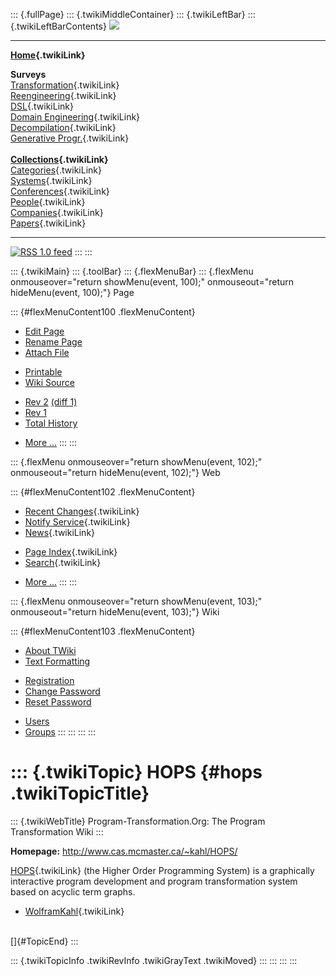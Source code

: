 ::: {.fullPage}
::: {.twikiMiddleContainer}
::: {.twikiLeftBar}
::: {.twikiLeftBarContents}
![](../pub/transformation.gif)

------------------------------------------------------------------------

**[Home](WebHome){.twikiLink}**

**Surveys**\
[Transformation](ProgramTransformation){.twikiLink}\
[Reengineering](ReengineeringWiki){.twikiLink}\
[DSL](DomainSpecificLanguages){.twikiLink}\
[Domain Engineering](DomainEngineering){.twikiLink}\
[Decompilation](DeCompilation){.twikiLink}\
[Generative Progr.](GenerativeProgrammingWiki){.twikiLink}\
\
**[Collections](CategoryCollection){.twikiLink}**\
[Categories](CategoryCategory){.twikiLink}\
[Systems](TransformationSystems){.twikiLink}\
[Conferences](TransformationConferences){.twikiLink}\
[People](TransformationPeople){.twikiLink}\
[Companies](TransformationCompanies){.twikiLink}\
[Papers](CategoryPaper){.twikiLink}

------------------------------------------------------------------------

[![](../pub/rss.gif "RSS 1.0 feed")](WebRss@skin=rss)
:::
:::

::: {.twikiMain}
::: {.toolBar}
::: {.flexMenuBar}
::: {.flexMenu onmouseover="return showMenu(event, 100);" onmouseout="return hideMenu(event, 100);"}
Page

::: {#flexMenuContent100 .flexMenuContent}
-   [Edit
    Page](http://www.program-transformation.org/edit/Transform/HOPS?t=1536826325)
-   [Rename
    Page](http://www.program-transformation.org/rename/Transform/HOPS)
-   [Attach
    File](http://www.program-transformation.org/attach/Transform/HOPS)

<!-- -->

-   [Printable](http://www.program-transformation.org/view/Transform/HOPS?skin=print.pattern)
-   [Wiki
    Source](http://www.program-transformation.org/view/Transform/HOPS?skin=text&raw=on&contenttype=text/plain)

<!-- -->

-   [Rev
    2](http://www.program-transformation.org/view/Transform/HOPS?rev=1.2)
    [(diff 1)](http://www.program-transformation.org/rdiff/Transform/HOPS?rev1=1.2&rev2=1.1)
-   [Rev
    1](http://www.program-transformation.org/view/Transform/HOPS?rev=1.1)
-   [Total
    History](http://www.program-transformation.org/rdiff/Transform/HOPS)

<!-- -->

-   [More
    \...](http://www.program-transformation.org/oops/Transform/HOPS?template=oopsmore&param1=1.2&param2=1.2)
:::
:::

::: {.flexMenu onmouseover="return showMenu(event, 102);" onmouseout="return hideMenu(event, 102);"}
Web

::: {#flexMenuContent102 .flexMenuContent}
-   [Recent Changes](WebChanges){.twikiLink}
-   [Notify Service](WebNotify){.twikiLink}
-   [News](WebNews){.twikiLink}

<!-- -->

-   [Page Index](WebIndex){.twikiLink}
-   [Search](WebSearch){.twikiLink}

<!-- -->

-   [More
    \...](http://www.program-transformation.org/oops/Transform/HOPS?template=oopsmore&param1=1.2&param2=1.2)
:::
:::

::: {.flexMenu onmouseover="return showMenu(event, 103);" onmouseout="return hideMenu(event, 103);"}
Wiki

::: {#flexMenuContent103 .flexMenuContent}
-   [About
    TWiki](http://www.program-transformation.org/view/TWiki/WebHome)
-   [Text
    Formatting](http://www.program-transformation.org/view/TWiki/TextFormattingRules)

<!-- -->

-   [Registration](http://www.program-transformation.org/view/TWiki/TWikiRegistration)
-   [Change
    Password](http://www.program-transformation.org/view/TWiki/ChangePassword)
-   [Reset
    Password](http://www.program-transformation.org/view/TWiki/ResetPassword)

<!-- -->

-   [Users](http://www.program-transformation.org/view/Main/TWikiUsers)
-   [Groups](http://www.program-transformation.org/view/Main/TWikiGroups)
:::
:::
:::
:::

::: {.twikiTopic}
HOPS {#hops .twikiTopicTitle}
====

::: {.twikiWebTitle}
Program-Transformation.Org: The Program Transformation Wiki
:::

**Homepage:** <http://www.cas.mcmaster.ca/~kahl/HOPS/>

[HOPS](HOPS){.twikiLink} (the Higher Order Programming System) is a
graphically interactive program development and program transformation
system based on acyclic term graphs.

-   [WolframKahl](WolframKahl){.twikiLink}

\
[]{#TopicEnd}
:::

::: {.twikiTopicInfo .twikiRevInfo .twikiGrayText .twikiMoved}
:::
:::
:::
:::
